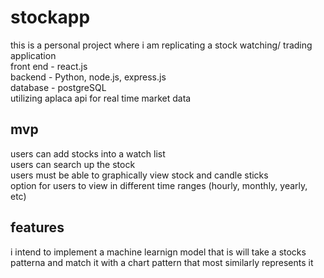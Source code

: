 # stockapp
this is a personal project where i am replicating a stock watching/ trading application <br>
front end - react.js<br>
backend - Python, node.js, express.js <br>
database - postgreSQL <br>
utilizing aplaca api for real time market data <br>
## mvp
users can add stocks into a watch list<br>
users can search up the stock<br>
users must be able to graphically view stock and candle sticks <br>
option for users to view in different time ranges (hourly, monthly, yearly, etc)<br>
## features
i intend to implement a machine learnign model that is will take a stocks patterna and match it with a chart pattern that most similarly represents it

